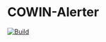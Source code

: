 # COWIN-Alerter
[![Build](https://github.com/bajajra/COWIN-Alerter/actions/workflows/main.yml/badge.svg)](https://github.com/bajajra/COWIN-Alerter/actions/workflows/main.yml)
